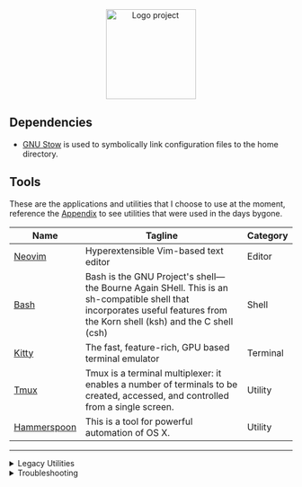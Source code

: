 <div align="center">
    <img src="https://github.com/cmpadden/dotfiles/assets/5807118/8111f6b9-3460-4a27-a84b-cab7a0c090a6" alt="Logo project" height="160" />
</div>

## Dependencies

- [GNU Stow](https://www.gnu.org/software/stow/) is used to symbolically link configuration files to
the home directory.

## Tools

These are the applications and utilities that I choose to use at the moment, reference the
[Appendix](#appendix) to see utilities that were used in the days bygone.

| Name                                       | Tagline                                                                                                                                                                  | Category |
|--------------------------------------------|--------------------------------------------------------------------------------------------------------------------------------------------------------------------------|----------|
| [Neovim](https://neovim.io)                | Hyperextensible Vim-based text editor                                                                                                                                    | Editor   |
| [Bash](https://www.gnu.org/software/bash/) | Bash is the GNU Project's shell—the Bourne Again SHell. This is an sh-compatible shell that incorporates useful features from the Korn shell (ksh) and the C shell (csh) | Shell    |
| [Kitty](https://sw.kovidgoyal.net/kitty/)  | The fast, feature-rich, GPU based terminal emulator                                                                                                                      | Terminal |
| [Tmux](https://github.com/tmux/tmux)       | Tmux is a terminal multiplexer: it enables a number of terminals to be created, accessed, and controlled from a single screen.                                           | Utility  |
| [Hammerspoon](https://www.hammerspoon.org) | This is a tool for powerful automation of OS X.                                                                                                                          | Utility  |

---

<details>
<summary>Legacy Utilities</summary>

| Name                                                | Tagline                                                                                                       | Category          |
|-----------------------------------------------------|---------------------------------------------------------------------------------------------------------------|-------------------|
| [Vim](https://www.vim.org)                          | Vim is a highly configurable text editor built to make creating and changing any kind of text very efficient. | Editor            |
| [VSCode](https://code.visualstudio.com)             | Code editing. Redefined.                                                                                      | Editor            |
| [Fish](https://fishshell.com)                       | Fish is a smart and user-friendly command line shell for Linux, macOS, and the rest of the family.            | Shell             |
| [Alacritty](https://github.com/alacritty/alacritty) | A fast, cross-platform, OpenGL terminal emulator                                                              | Terminal Emulator |
| [urxvt](https://linux.die.net/man/1/urxvt)          | rxvt-unicode (ouR XVT, unicode) - (a VT102 emulator for the X window system)                                  | Terminal Emulator |
| [i3wm](https://i3wm.org)                            | improved tiling wm                                                                                            | Window Manager    |

</details>


<details>
<summary>Troubleshooting</summary>

#### Neovim

| Error | Resolution |
| ----- | -----------|
| `invalid node type at position 2765 for language vim` | `rm /opt/homebrew/lib/nvim/parser/vim.so` |

</details>
